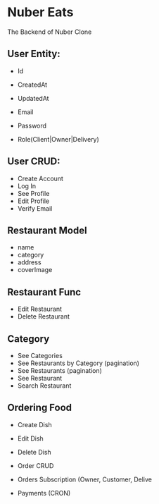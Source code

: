 # Nuber Eats

The Backend of Nuber Clone

## User Entity:

- Id
- CreatedAt
- UpdatedAt

- Email
- Password
- Role(Client|Owner|Delivery)

## User CRUD:

- Create Account
- Log In
- See Profile
- Edit Profile
- Verify Email

## Restaurant Model

- name
- category
- address 
- coverImage

## Restaurant Func

- Edit Restaurant
- Delete Restaurant

## Category

- See Categories
- See Restaurants by Category (pagination)
- See Restaurants (pagination)
- See Restaurant
- Search Restaurant

## Ordering Food

- Create Dish
- Edit Dish
- Delete Dish

- Order CRUD
- Orders Subscription (Owner, Customer, Delive

- Payments (CRON)